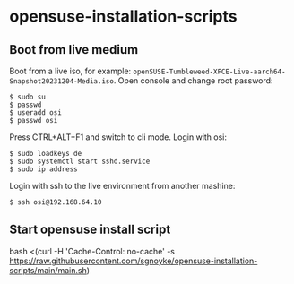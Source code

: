 # opensuse-installation-scripts

## Boot from live medium

Boot from a live iso, for example:
`openSUSE-Tumbleweed-XFCE-Live-aarch64-Snapshot20231204-Media.iso`. Open console and
change root password:

```
$ sudo su
$ passwd
$ useradd osi
$ passwd osi 
```

Press CTRL+ALT+F1 and switch to cli mode. Login with osi:

```
$ sudo loadkeys de
$ sudo systemctl start sshd.service 
$ sudo ip address
```

Login with ssh to the live environment from another mashine:

```
$ ssh osi@192.168.64.10
```

## Start opensuse install script

bash <(curl -H 'Cache-Control: no-cache' -s https://raw.githubusercontent.com/sgnoyke/opensuse-installation-scripts/main/main.sh)
